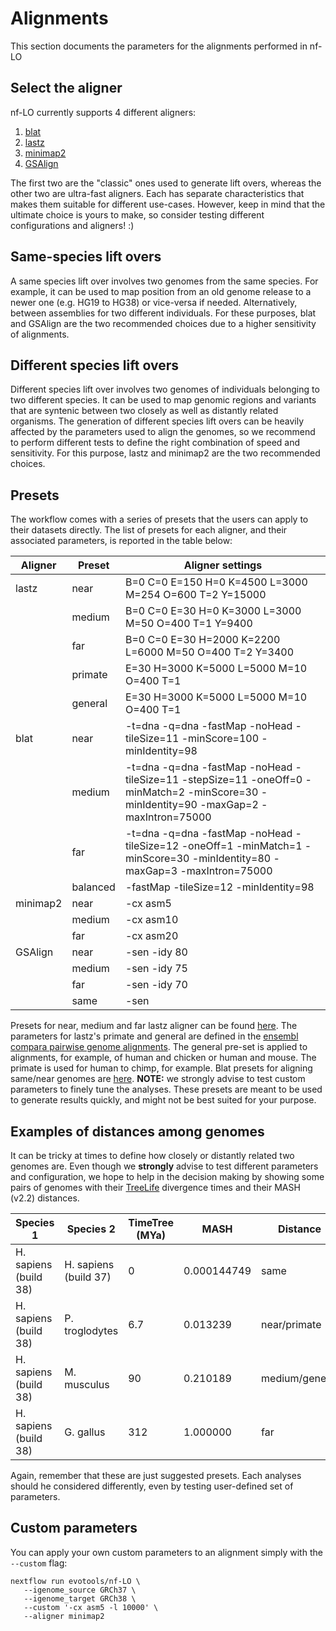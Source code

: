 # Alignments
This section documents the parameters for the alignments performed in nf-LO

## Select the aligner
nf-LO currently supports 4 different aligners:
1. [blat](https://hgdownload.soe.ucsc.edu/admin/exe/linux.x86_64/blat/)
2. [lastz](https://github.com/UCSantaCruzComputationalGenomicsLab/lastz)
3. [minimap2](https://github.com/hsinnan75/GSAlign)
4. [GSAlign](https://github.com/lh3/minimap2)

The first two are the "classic" ones used to generate lift overs, whereas the other two are ultra-fast aligners.
Each has separate characteristics that makes them suitable for different use-cases. 
However, keep in mind that the ultimate choice is yours to make, so consider testing different configurations and aligners! :)

## Same-species lift overs
A same species lift over involves two genomes from the same species. For example, it can be used to map position from an old genome release to a newer one (e.g. HG19 to HG38) or vice-versa if needed. Alternatively, between assemblies for two different individuals.
For these purposes, blat and GSAlign are the two recommended choices due to a higher sensitivity of alignments.

## Different species lift overs
Different species lift over involves two genomes of individuals belonging to two different species. It can be used to map genomic regions and variants that are syntenic between two closely as well as distantly related organisms. The generation of different species lift overs can be heavily affected by the parameters used to align the genomes, so we recommend to perform different tests to define the right combination of speed and sensitivity.
For this purpose, lastz and minimap2 are the two recommended choices.

## Presets
The workflow comes with a series of presets that the users can apply to their datasets directly. The list of presets for each aligner, and their associated parameters, is reported in the table below:


|   Aligner |       Preset      |   Aligner settings    |
|-----------|-------------------|-----------------------|
| lastz     |       near        | B=0 C=0 E=150 H=0 K=4500 L=3000 M=254 O=600 T=2 Y=15000 |
|           |       medium      | B=0 C=0 E=30 H=0 K=3000 L=3000 M=50 O=400 T=1 Y=9400  |
|           |       far         | B=0 C=0 E=30 H=2000 K=2200 L=6000 M=50 O=400 T=2 Y=3400  |
|           |      primate      | E=30 H=3000 K=5000 L=5000 M=10 O=400 T=1  |
|           |      general      | E=30 H=3000 K=5000 L=5000 M=10 O=400 T=1  |
| blat      |       near        | -t=dna -q=dna -fastMap -noHead -tileSize=11 -minScore=100 -minIdentity=98 |
|           |       medium      | -t=dna -q=dna -fastMap -noHead -tileSize=11 -stepSize=11 -oneOff=0 -minMatch=2 -minScore=30 -minIdentity=90 -maxGap=2 -maxIntron=75000|
|           |       far         | -t=dna -q=dna -fastMap -noHead -tileSize=12 -oneOff=1 -minMatch=1 -minScore=30 -minIdentity=80 -maxGap=3 -maxIntron=75000 |
|           |       balanced    | -fastMap -tileSize=12 -minIdentity=98 |
| minimap2  |       near        | -cx asm5 |
|           |       medium      | -cx asm10 |
|           |       far         | -cx asm20 |
| GSAlign   |       near        | -sen -idy 80 |
|           |       medium      | -sen -idy 75 |
|           |       far         | -sen -idy 70 |
|           |       same        | -sen |

Presets for near, medium and far lastz aligner can be found [here](https://github.com/ENCODE-DCC/kentUtils/blob/master/src/hg/utils/automation/runLastzChain.sh). The parameters for lastz's primate and general are defined in the [ensembl compara pairwise genome alignments](https://m.ensembl.org/info/genome/compara/analyses.html). The general pre-set is applied to alignments, for example, of human and chicken or human and mouse. The primate is used for human to chimp, for example. 
Blat presets for aligning same/near genomes are [here](https://github.com/ENCODE-DCC/kentUtils/blob/master/src/hg/utils/automation/doSameSpeciesLiftOver.pl). 
**NOTE:** we strongly advise to test custom parameters to finely tune the analyses. These presets are meant to be used to generate results quickly, and might not be best suited for your purpose.

## Examples of distances among genomes
It can be tricky at times to define how closely or distantly related two genomes are. 
Even though we **strongly** advise to test different parameters and configuration, we hope to help in the decision making by showing some pairs of genomes with their [TreeLife](http://www.timetree.org/) divergence times and their MASH (v2.2) distances.

|       Species 1       |       Species 2       |  TimeTree (MYa) |     MASH     |    Distance    |
|-----------------------|-----------------------|-----------------|--------------|----------------|
| H. sapiens (build 38) | H. sapiens (build 37) |        0        |  0.000144749 |      same      |
| H. sapiens (build 38) |     P. troglodytes    |       6.7       |   0.013239   |  near/primate  |
| H. sapiens (build 38) |      M. musculus      |       90        |   0.210189   | medium/general |
| H. sapiens (build 38) |       G. gallus       |       312       |   1.000000   |       far      |

Again, remember that these are just suggested presets. Each analyses should he considered differently, even by testing user-defined set of parameters.

## Custom parameters
You can apply your own custom parameters to an alignment simply with the `--custom` flag:
```
nextflow run evotools/nf-LO \
   --igenome_source GRCh37 \
   --igenome_target GRCh38 \
   --custom '-cx asm5 -l 10000' \
   --aligner minimap2  
``` 
